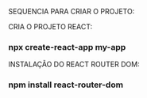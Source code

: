 SEQUENCIA PARA CRIAR O PROJETO:

CRIA O PROJETO REACT:
### npx create-react-app my-app

INSTALAÇÃO DO REACT ROUTER DOM:
### npm install react-router-dom